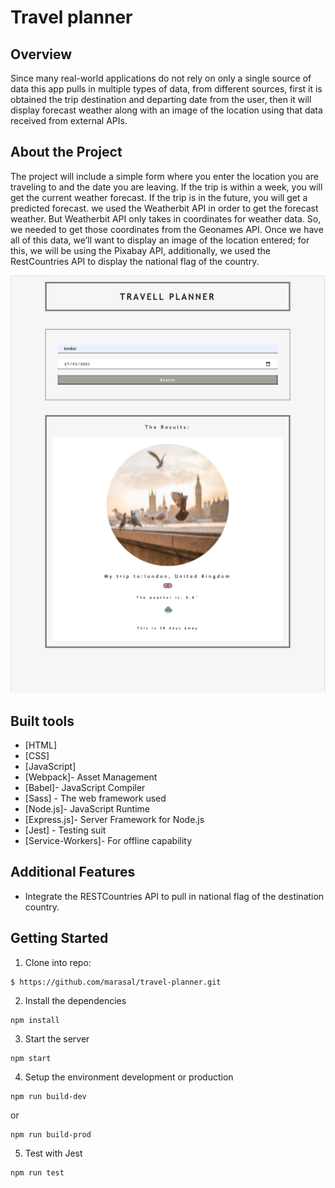 # Travel planner

## Overview
Since many real-world applications do not rely on only a single source of data this app pulls in multiple types of data, from different sources, first it is obtained the trip destination and departing date from the user,  then it will display forecast weather along with an image of the location using that data received from external APIs.

## About the Project
The project will include a simple form where you enter the location you are traveling to and the date you are leaving. If the trip is within a week, you will get the current weather forecast. If the trip is in the future, you will get a predicted forecast. we used the Weatherbit API in order to get the forecast weather. But Weatherbit API only takes in coordinates for weather data. So, we needed to get those coordinates from the Geonames API. Once we have all of this data, we’ll want to display an image of the location entered; for this, we will be using the Pixabay API, additionally, we used the RestCountries API to display the national flag of the country.

<p align="center">
  <img src="src/client/img/UI.png"> </p>
   
## Built tools
* [HTML]
* [CSS]
* [JavaScript]
* [Webpack]- Asset Management
* [Babel]- JavaScript Compiler
* [Sass] - The web framework used
* [Node.js]- JavaScript Runtime
* [Express.js]- Server Framework for Node.js
* [Jest] - Testing suit
* [Service-Workers]- For offline capability

## Additional Features
- Integrate the RESTCountries API to pull in national flag of the destination country.

## Getting Started

1. Clone into repo:
```
$ https://github.com/marasal/travel-planner.git
```
2. Install the dependencies
```
npm install
```
3. Start the server
```
npm start
```
4. Setup the environment development or production
```
npm run build-dev
```
or 
```
npm run build-prod
```
5. Test with Jest
```
npm run test
```


